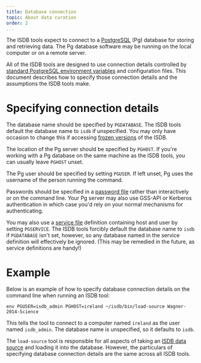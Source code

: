 ```yaml
---
title: Database connection
topic: About data curation
order: 2
...
```


The ISDB tools expect to connect to a [PostgreSQL][] (Pg) database for storing
and retrieving data.  The Pg database software may be running on the local
computer or on a remote server.

All of the ISDB tools are designed to use connection details controlled by
[standard PostgreSQL environment variables][envvars] and configuration files.
This document describes how to specify those connection details and the
assumptions the ISDB tools make.

# Specifying connection details

The database name should be specified by `PGDATABASE`.  The ISDB tools default
the database name to `isdb` if unspecified.  You may only have occasion to
change this if accessing [frozen versions][] of the ISDB.

The location of the Pg server should be specified by `PGHOST`.  If you're
working with a Pg database on the same machine as the ISDB tools, you can
usually leave `PGHOST` unset.

The Pg user should be specified by setting `PGUSER`.  If left unset, Pg uses
the username of the person running the command.

Passwords should be specified in a [password file][pgpass] rather than
interactively or on the command line.  Your Pg server may also use GSS-API or
Kerberos authentication in which case you'd rely on your normal mechanisms for
authenticating.

You may also use a [service file][pgservice] definition containing host and
user by setting `PGSERVICE`.  The ISDB tools forcibly default the database name
to `isdb` if `PGDATABASE` isn't set, however, so any database named in the
service definition will effectively be ignored.  (This may be remedied in the
future, as service definitions are handy!)

# Example

Below is an example of how to specify database connection details on the
command line when running an ISDB tool:

    env PGUSER=isdb_admin PGHOST=ireland ~/isdb/bin/load-source Wagner-2014-Science

This tells the tool to connect to a computer named `ireland` as the user named
`isdb_admin`.  The database name is unspecified, so it defaults to `isdb`.

The `load-source` tool is responsible for all aspects of taking an [ISDB data
source][sources] and loading it into the database.  However, the particulars of
specifying database connection details are the same across all ISDB tools.

[PostgreSQL]: https://postgresql.org
[envvars]: https://www.postgresql.org/docs/current/static/libpq-envars.html
[pgpass]: https://www.postgresql.org/docs/current/static/libpq-pgpass.html
[pgservice]: https://www.postgresql.org/docs/current/static/libpq-pgservice.html
[frozen versions]: Freezing.html
[sources]: Sources.html
